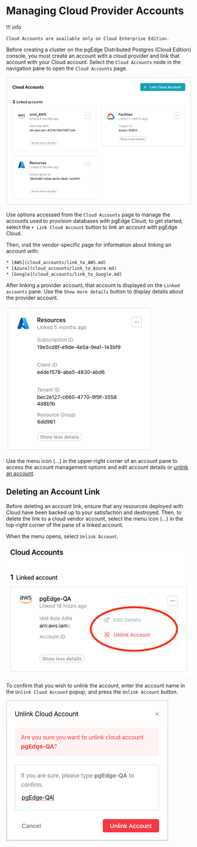 # Managing Cloud Provider Accounts

!!! info

    Cloud Accounts are available only on Cloud Enterprise Edition.

Before creating a cluster on the pgEdge Distributed Postgres (Cloud Edition) console, you must create an account with a cloud provider and link that account with your Cloud account. Select the `Cloud Accounts` node in the navigation pane to open the `Cloud Accounts` page.

![pgEdge Enterprise Edition Cloud Accounts](../../images/cloud_accounts.png)

Use options accessed from the `Cloud Accounts` page to manage the accounts used to provision databases with pgEdge Cloud; to get started, select the `+ Link Cloud Account` button to link an account with pgEdge Cloud. 

Then, visit the vendor-specific page for information about linking an account with:

    * [AWS](cloud_accounts/link_to_AWS.md)
    * [Azure](cloud_accounts/link_to_Azure.md)
    * [Google](cloud_accounts/link_to_Google.md)

After linking a provider account, that account is displayed on the `Linked accounts` pane. Use the `Show more details` button to display details about the provider account.

![Account details](../../images/account_details.png)

Use the menu icon (...) in the upper-right corner of an account pane to access the account management options and edit account details or [unlink an account](#deleting-an-account-link). 

## Deleting an Account Link

Before deleting an account link, ensure that any resources deployed with Cloud have been backed up to your satisfaction and destroyed. Then, to delete the link to a cloud vendor account, select the menu icon (...) in the top-right corner of the pane of a linked account.

When the menu opens, select `Unlink Account`.

![Deleting an account link](../../images/unlink_account.png)

To confirm that you wish to unlink the account, enter the account name in the `Unlink Cloud Account` popup, and press the `Unlink Account` button.

![Deleting an account link](../../images/unlink_confirm.png)